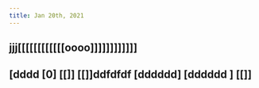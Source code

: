 ```yaml
---
title: Jan 20th, 2021
---
```


## jjj[[[[[[[[[[[[oooo]]]]]]]]]]]]
## [dddd [0]  [[]]     [[]]ddfdfdf  [dddddd] [dddddd ] [[]]
